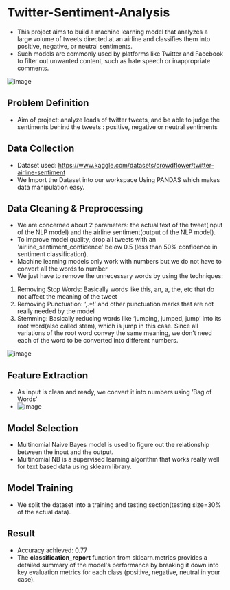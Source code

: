 # Twitter-Sentiment-Analysis
- This project aims to build a machine learning model that analyzes a large volume of tweets directed at an airline and classifies them into positive, negative, or neutral sentiments.
- Such models are commonly used by platforms like Twitter and Facebook to filter out unwanted content, such as hate speech or inappropriate comments.
  
![image](https://github.com/user-attachments/assets/e54b24b6-58cc-4372-a634-ce00ccd210de)


## Problem Definition
-	Aim of project: analyze loads of twitter tweets, and be able to judge the sentiments behind the tweets : positive, negative or neutral sentiments

## Data Collection
-	Dataset used: https://www.kaggle.com/datasets/crowdflower/twitter-airline-sentiment
-	We Import the Dataset into our workspace Using PANDAS  which makes data manipulation easy.

## Data Cleaning & Preprocessing
-	We are concerned about 2 parameters: the actual text of the tweet(input of the NLP model) and the airline sentiment(output of the NLP model).
-	To improve model quality, drop all tweets with an 'airline_sentiment_confidence' below 0.5 (less than 50% confidence in sentiment classification).
-	Machine learning models only work with numbers but we do not have to convert all the words to number
- We just have to remove the unnecessary words by using the techniques:
1.	Removing Stop Words: Basically words like this, an, a, the, etc that do not affect the meaning of the tweet
2.	Removing Punctuation: ‘,.*!’ and other punctuation marks that are not really needed by the model
3.	Stemming: Basically reducing words like ‘jumping, jumped, jump’ into its root word(also called stem), which is jump in this case. Since all variations of the root word convey the same meaning, we don’t need each of the word to be converted into different numbers.
   
   ![image](https://github.com/user-attachments/assets/073d59d0-70e6-46be-aece-0ea739c18c1e)
   

## Feature Extraction
- As input is clean and ready, we convert it into numbers using ‘Bag of Words’
- 
  ![image](https://github.com/user-attachments/assets/68d02189-e4cb-4273-8612-2535cfa4eca8)

## Model Selection
-	Multinomial Naive Bayes model is used to figure out the relationship between the input and the output.
-	Multinomial NB is a supervised learning algorithm that works really well for text based data using sklearn library. 

 ## Model Training
-	We split the dataset into a training and testing section(testing size=30% of the actual data).

## Result
- Accuracy achieved: 0.77
- The **classification_report** function from sklearn.metrics provides a detailed summary of the model's performance by breaking it down into key evaluation metrics for each class (positive, negative, neutral in your case).




